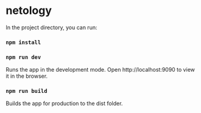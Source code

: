 # netology

In the project directory, you can run:

### `npm install`


### `npm run dev`

Runs the app in the development mode.
Open http://localhost:9090 to view it in the browser.

### `npm run build`

Builds the app for production to the dist folder.
